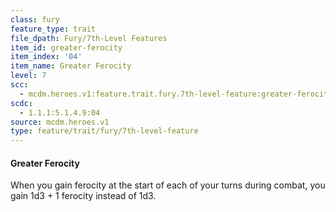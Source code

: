 ```yaml
---
class: fury
feature_type: trait
file_dpath: Fury/7th-Level Features
item_id: greater-ferocity
item_index: '04'
item_name: Greater Ferocity
level: 7
scc:
  - mcdm.heroes.v1:feature.trait.fury.7th-level-feature:greater-ferocity
scdc:
  - 1.1.1:5.1.4.9:04
source: mcdm.heroes.v1
type: feature/trait/fury/7th-level-feature
---
```


#### Greater Ferocity

When you gain ferocity at the start of each of your turns during combat, you gain 1d3 + 1 ferocity instead of 1d3.
